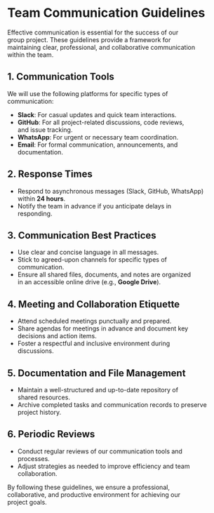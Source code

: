 
# Team Communication Guidelines

Effective communication is essential for the success of our  
group project. These guidelines provide a framework for  
maintaining clear, professional, and collaborative communication  
within the team.

## 1. Communication Tools

We will use the following platforms for specific types of  
communication:  
- **Slack**: For casual updates and quick team interactions.  
- **GitHub**: For all project-related discussions, code reviews,  
  and issue tracking.  
- **WhatsApp**: For urgent or necessary team coordination.  
- **Email**: For formal communication, announcements, and  
  documentation.  

## 2. Response Times

- Respond to asynchronous messages (Slack, GitHub, WhatsApp)  
  within **24 hours**.  
- Notify the team in advance if you anticipate delays in  
  responding.  

## 3. Communication Best Practices

- Use clear and concise language in all messages.  
- Stick to agreed-upon channels for specific types of  
  communication.  
- Ensure all shared files, documents, and notes are organized  
  in an accessible online drive (e.g., **Google Drive**).  

## 4. Meeting and Collaboration Etiquette

- Attend scheduled meetings punctually and prepared.  
- Share agendas for meetings in advance and document key  
  decisions and action items.  
- Foster a respectful and inclusive environment during  
  discussions.  

## 5. Documentation and File Management

- Maintain a well-structured and up-to-date repository of  
  shared resources.  
- Archive completed tasks and communication records to preserve  
  project history.  

## 6. Periodic Reviews

- Conduct regular reviews of our communication tools and  
  processes.  
- Adjust strategies as needed to improve efficiency and team  
  collaboration.  

By following these guidelines, we ensure a professional,  
collaborative, and productive environment for achieving our  
project goals.
